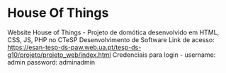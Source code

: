 # House Of Things
Website House of Things - Projeto de domótica desenvolvido em HTML, CSS, JS, PHP no CTeSP Desenvolvimento de Software
Link de acesso: https://esan-tesp-ds-paw.web.ua.pt/tesp-ds-g10/projeto/projeto_web/index.html
Credenciais para login - 
username: admin 
password: adminadmin 
